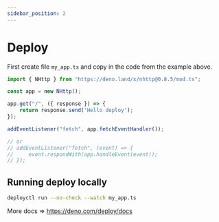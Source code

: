 ```yaml
---
sidebar_position: 2
---
```


# Deploy
First create file `my_app.ts` and copy in the code from the example above.
```js
import { NHttp } from "https://deno.land/x/nhttp@0.8.5/mod.ts";

const app = new NHttp();

app.get("/", ({ response }) => {
    return response.send('Hello deploy');
});

addEventListener("fetch", app.fetchEventHandler());

// or
// addEventListener("fetch", (event) => {
//     event.respondWith(app.handleEvent(event));
// });
```

## Running deploy locally
```bash
deployctl run --no-check --watch my_app.ts
```

More docs => https://deno.com/deploy/docs